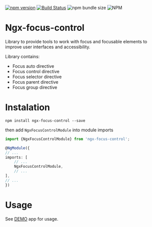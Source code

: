 [![npm version](https://badge.fury.io/js/ngx-focus-control.svg)](https://badge.fury.io/js/ngx-focus-control)
[![Build Status](https://app.travis-ci.com/Raiper34/ngx-focus-control.svg?branch=main)](https://app.travis-ci.com/Raiper34/ngx-focus-control)
![npm bundle size](https://img.shields.io/bundlephobia/min/ngx-focus-control)
![NPM](https://img.shields.io/npm/l/ngx-focus-control)

# Ngx-focus-control
Library to provide tools to work with focus and focusable elements to improve user interfaces and accessibility.

Library contains:
- Focus auto directive
- Focus control directive
- Focus selector directive
- Focus parent directive
- Focus group directive

# Instalation

`npm install ngx-focus-control --save`

then add `NgxFocusControlModule` into module imports
```typescript
import {NgxFocusControlModule} from 'ngx-focus-control';

@NgModule({
// ...
imports: [
    // ...
    NgxFocusControlModule,
    // ...
],
// ...
})
```

# Usage
See [DEMO](https://ngx-focus-control.netlify.app/) app for usage.
